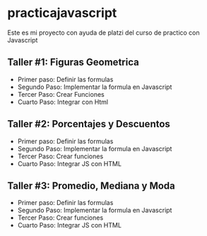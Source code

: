 # practicajavascript
Este es mi proyecto con ayuda de platzi del curso de practico con Javascript
## Taller #1: Figuras Geometrica
- Primer paso: Definir las formulas 
- Segundo Paso: Implementar la formula en Javascript
- Tercer Paso: Crear Funciones
- Cuarto Paso: Integrar con Html
## Taller #2: Porcentajes y Descuentos
- Primer paso: Definir las formulas 
- Segundo Paso: Implementar la formula en Javascript
- Tercer Paso: Crear funciones
- Cuarto Paso: Integrar JS con HTML
## Taller #3: Promedio, Mediana y Moda
- Primer paso: Definir las formulas 
- Segundo Paso: Implementar la formula en Javascript
- Tercer Paso: Crear funciones
- Cuarto Paso: Integrar JS con HTML